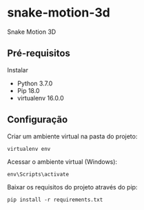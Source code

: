 # snake-motion-3d
Snake Motion 3D

## Pré-requisitos
Instalar 
* Python 3.7.0
* Pip 18.0
* virtualenv 16.0.0

## Configuração

Criar um ambiente virtual na pasta do projeto:
```
virtualenv env
```

Acessar o ambiente virtual (Windows):
```
env\Scripts\activate
```

Baixar os requisitos do projeto através do pip:
```
pip install -r requirements.txt
```

